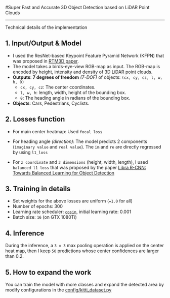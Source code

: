 #Super Fast and Accurate 3D Object Detection based on LiDAR Point Clouds

---

Technical details of the implementation


## 1. Input/Output & Model

- I used the ResNet-based Keypoint Feature Pyramid Network (KFPN) that was proposed in [RTM3D paper](https://arxiv.org/pdf/2001.03343.pdf). 
- The model takes a birds-eye-view RGB-map as input. The RGB-map is encoded by height, intensity and density of 3D LiDAR point clouds. 
- **Outputs**: **7 degrees of freedom** _(7-DOF)_ of objects: `(cx, cy, cz, l, w, h, θ)`
   - `cx, cy, cz`: The center coordinates.
   - `l, w, h`: length, width, height of the bounding box.
   - `θ`: The heading angle in radians of the bounding box.
- **Objects**: Cars, Pedestrians, Cyclists.

## 2. Losses function

- For main center heatmap: Used `focal loss`

- For heading angle _(direction)_: The model predicts 2 components (`imaginary value` and `real value`). 
The `im` and `re` are directly regressed by using `l1_loss`

- For `z coordinate` and `3 dimensions` (height, width, length), I used `balanced l1 loss` that was proposed by the paper
 [Libra R-CNN: Towards Balanced Learning for Object Detection](https://arxiv.org/pdf/1904.02701.pdf)

## 3. Training in details

- Set weights for the above losses are uniform (`=1.0` for all)
- Number of epochs: 300
- Learning rate scheduler: [`cosin`](https://arxiv.org/pdf/1812.01187.pdf), initial learning rate: 0.001
- Batch size: `16` (on GTX 1080Ti)

## 4. Inference

During the inference, a `3 × 3` max pooling operation is applied on the center heat map, then I keep `50` predictions whose 
center confidences are larger than 0.2.

## 5. How to expand the work

You can train the model with more classes and expand the detected area by modify configurations in the [config/kitti_dataset.py]() 